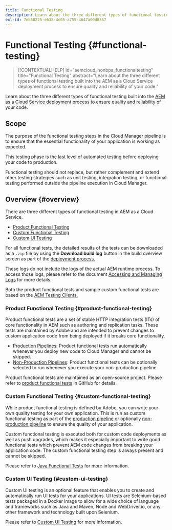 ```yaml
---
title: Functional Testing
description: Learn about the three different types of functional testing built into the AEM as a Cloud Service deployment process to ensure quality and reliability of your code.
exl-id: 7eb50225-e638-4c05-a755-4647a00d8357
---
```


# Functional Testing {#functional-testing}

>[!CONTEXTUALHELP]
>id="aemcloud_nonbpa_functionaltesting"
>title="Functional Testing"
>abstract="Learn about the three different types of functional testing built into the AEM as a Cloud Service deployment process to ensure quality and reliability of your code."

Learn about the three different types of functional testing built into the [AEM as a Cloud Service deployment process](/help/implementing/cloud-manager/deploy-code.md) to ensure quality and reliability of your code.

## Scope

The purpose of the functional testing steps in the Cloud Manager pipeline is to ensure that the essential functionality of your application is working as expected.

This testing phase is the last level of automated testing before deploying your code to production.

Functional testing should not replace, but rather complement and extend other testing strategies such as unit testing,
integration testing, or functional testing performed outside the pipeline execution in Cloud Manager.

## Overview {#overview}

There are three different types of functional testing in AEM as a Cloud Service.

* [Product Functional Testing](#product-functional-testing)
* [Custom Functional Testing](#custom-functional-testing)
* [Custom UI Testing](#custom-ui-testing)

For all functional tests, the detailed results of the tests can be downloaded as a `.zip` file by using the **Download build log** button in the build overview screen as part of the [deployment process.](/help/implementing/cloud-manager/deploy-code.md)

These logs do not include the logs of the actual AEM runtime process. To access those logs, please refer to the document [Accessing and Managing Logs](/help/implementing/cloud-manager/manage-logs.md) for more details.

Both the product functional tests and sample custom functional tests are based on the [AEM Testing Clients.](https://github.com/adobe/aem-testing-clients)

### Product Functional Testing {#product-functional-testing}

Product functional tests are a set of stable HTTP integration tests (ITs) of core functionality in AEM such as authoring and replication tasks. These tests are maintained by Adobe and are intended to prevent  changes to custom application code from being deployed if it breaks core functionality.

* [Production Pipelines](/help/implementing/cloud-manager/configuring-pipelines/configuring-production-pipelines.md): Product functional tests run automatically whenever you deploy new code to Cloud Manager and cannot be skipped.
* [Non-Production Pipelines](/help/implementing/cloud-manager/configuring-pipelines/configuring-non-production-pipelines.md): Product functional tests can be optionally selected to run whenever you execute your non-production pipeline.

Product functional tests are maintained as an open-source project. Please refer to [product functional tests](https://github.com/adobe/aem-test-samples/tree/aem-cloud/smoke) in GitHub for details.

### Custom Functional Testing {#custom-functional-testing}

While product functional testing is defined by Adobe, you can write your own quality testing for your own application. This is run as custom functional testing as part of the [production pipeline](/help/implementing/cloud-manager/configuring-pipelines/configuring-production-pipelines.md) or optionally [non-production pipeline](/help/implementing/cloud-manager/configuring-pipelines/configuring-non-production-pipelines.md) to ensure the quality of your application.

Custom functional testing is executed both for custom code deployments as well as push upgrades, which makes it especially important to write good functional tests which prevent AEM code changes from breaking your application code. The custom functional testing step is always present and cannot be skipped.

Please refer to [Java Functional Tests](/help/implementing/cloud-manager/java-functional-testing.md) for more information.


### Custom UI Testing {#custom-ui-testing}

Custom UI testing is an optional feature that enables you to create and automatically run UI tests for your applications. UI tests are Selenium-based tests packaged in a Docker image to allow for a wide choice of language and frameworks such as Java and Maven, Node and WebDriver.io, or any other framework and technology built upon Selenium.

Please refer to [Custom UI Testing](/help/implementing/cloud-manager/ui-testing.md#custom-ui-testing) for more information.

